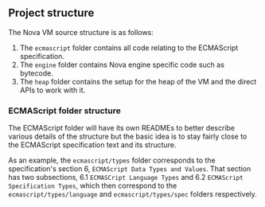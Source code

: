 ## Project structure

The Nova VM source structure is as follows:

1. The `ecmascript` folder contains all code relating to the ECMAScript
   specification.
1. The `engine` folder contains Nova engine specific code such as bytecode.
1. The `heap` folder contains the setup for the heap of the VM and the direct
   APIs to work with it.

### ECMAScript folder structure

The ECMAScript folder will have its own READMEs to better describe various
details of the structure but the basic idea is to stay fairly close to the
ECMAScript specification text and its structure.

As an example, the `ecmascript/types` folder corresponds to the specification's
section 6, `ECMAScript Data Types and Values`. That section has two subsections,
6.1 `ECMASCript Language Types` and 6.2 `ECMAScript Specification Types`, which
then correspond to the `ecmascript/types/language` and `ecmascript/types/spec`
folders respectively.
